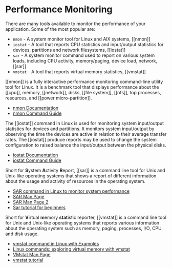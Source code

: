 


# Performance Monitoring

There are many tools available to monitor the performance of your application. Some of the most popular are:

- `nmon` - A system monitor tool for Linux and AIX systems, [[nmon]]
- `iostat` - A tool that reports CPU statistics and input/output statistics for devices, partitions and network filesystems, [[iostat]]
- `sar` - A system monitor command used to report on various system loads, including CPU activity, memory/paging, device load, network, [[sar]]
- `vmstat` - A tool that reports virtual memory statistics, [[vmstat]]

[[nmon]] is a fully interactive performance monitoring command-line utility tool for Linux. It is a benchmark tool that displays performance about the [[cpu]], memory, [[network]], disks, [[file system]], [[nfs]], top processes, resources, and [[power micro-partition]].

- [nmon Documentation](https://www.ibm.com/docs/en/aix/7.2?topic=n-nmon-command)
- [nmon Command Guide](https://www.geeksforgeeks.org/linux-nmon/)

The [[iostat]] command in Linux is used for monitoring system input/output statistics for devices and partitions. It monitors system input/output by observing the time the devices are active in relation to their average transfer rates. The [[iostat]] produce reports may be used to change the system configuration to raised balance the input/output between the physical disks.

- [iostat Documentation](https://man7.org/linux/man-pages/man1/iostat.1.html)
- [iostat Command Guide](https://www.geeksforgeeks.org/iostat-command-in-linux-with-examples/)

Short for **S**ystem **A**ctivity **R**eport, [[sar]] is a command line tool for Unix and Unix-like operating systems that shows a report of different information about the usage and activity of resources in the operating system.

- [SAR command in Linux to monitor system performance](https://www.geeksforgeeks.org/sar-command-linux-monitor-system-performance/)
- [SAR Man Page](https://man7.org/linux/man-pages/man1/sar.1.html)
- [SAR Man Page 2](https://linux.die.net/man/1/sar)
- [Sar tutorial for beginners](https://linuxhint.com/sar_linux_tutorial/)

Short for **V**irtual **m**emory **stat**istic reporter, [[vmstat]] is a command line tool for Unix and Unix-like operating systems that reports various information about the operating system such as memory, paging, processes, I/O, CPU and disk usage.

- [vmstat command in Linux with Examples](https://www.geeksforgeeks.org/vmstat-command-in-linux-with-examples/)
- [Linux commands: exploring virtual memory with vmstat](https://www.redhat.com/sysadmin/linux-commands-vmstat)
- [VMstat Man Page](https://man7.org/linux/man-pages/man8/vmstat.8.html)
- [vmstat tutorial](https://phoenixnap.com/kb/vmstat-command)